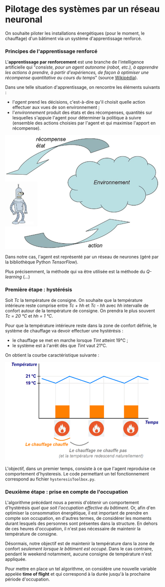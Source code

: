 # Pilotage des systèmes par un réseau neuronal

On souhaite piloter les installations énergétiques (pour le moment, le chauffage) d'un bâtiment via un système d'apprentissage renforcé. 


### Principes de l'apprentissage renforcé 

L'**apprentissage par renforcement** est une branche de l'intelligence artificielle qui "*consiste, pour un agent autonome (robot, etc.), à apprendre les actions à prendre, à partir d'expériences, de façon à optimiser une récompense quantitative au cours du temps*" (source [Wikipédia](https://fr.wikipedia.org/wiki/Apprentissage_par_renforcement)). 

Dans une telle situation d'apprentissage, on rencontre les éléments suivants :
* l'*agent* prend les décisions, c'est-à-dire qu'il choisit quelle action effectuer aux vues de son environnement ;
* l'*environnement* produit des états et des récompenses, quantités sur lesquelles s'appuie l'agent pour déterminer la politique à suivre (ensemble des actions choisies par l'agent et qui maximise l'apport en récompense). 

![RL principe](imagesHysteresis/RL.jpg)


Dans notre cas, l'agent est représenté par un réseau de neurones (géré par la bibliothèque Python *TensorFlow*).

Plus précisemment, la méthode qui va être utilisée est la méthode du *Q-learning* (...)


### Première étape : hystérésis 

Soit *Tc* la température de consigne. On souhaite que la température intérieure reste comprise entre *Tc + hh* et *Tc - hh* avec *hh* intervalle de confort autour de la température de consigne. On prendra le plus souvent *Tc = 20 °C* et *hh = 1 °C*. 

Pour que la température intérieure reste dans la zone de confort définie, le système de chauffage va devoir effectuer une hystérésis : 
* le chauffage se met en marche lorsque *Tint* atteint 19°C ; 
* le système est à l'arrêt dès que *Tint* vaut 21°C. 

On obtient la courbe caractéristique suivante :

![hysteresis](imagesHysteresis/hysteresis.png)

L'objectif, dans un premier temps, consiste à ce que l'agent reproduise ce comportement d'hysteresis. Le code permettant un tel fonctionnement correspond au fichier `hysteresisToolbox.py`.


### Deuxième étape : prise en compte de l'occupation

L'algorithme précédant nous a permis d'obtenir un comportement d'hystérésis *quel que soit l'occupation effective du bâtiment*. Or, afin d'en optimiser la consommation énergétique, il est important de prendre en compte son occupation, en d'autres termes, de considérer les moments durant lesquels des personnes sont présentes dans la structure. En dehors de ces heures d'occupation, il n'est pas nécessaire de maintenir la température de consigne.

Désormais, notre objectif est de maintenir la température dans la zone de confort *seulement lorsque le bâtiment est occupé*. Dans le cas contraire, pendant le weekend notamment, aucune consigne de température n'est appliquée. 

Pour mettre en place un tel algorithme, on considère une nouvelle variable appelée **time of flight** et qui correspond à la durée jusqu'à la prochaine période d'occupation. 


